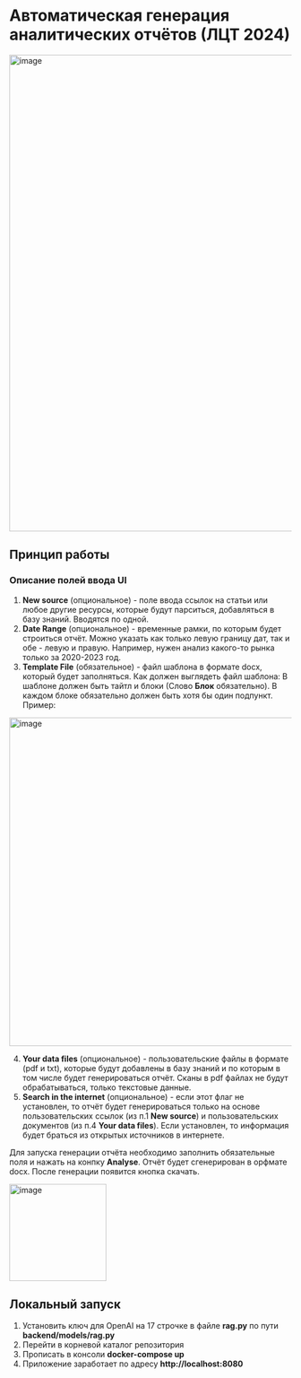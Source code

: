 # Автоматическая генерация аналитических отчётов (ЛЦТ 2024)

<img width="850" alt="image" src="https://github.com/MisterAndry/lct2024-rag/assets/9989672/a1d299af-2e2b-4cf1-a044-f3d6dad8e610">


## Принцип работы

### Описание полей ввода UI
1. **New source** (опциональное) - поле ввода ссылок на статьи или любое другие ресурсы, которые будут парситься, добавляться в базу знаний. Вводятся по одной.
2. **Date Range** (опциональное) - временные рамки, по которым будет строиться отчёт. Можно указать как только левую границу дат, так и обе - левую и правую. Например, нужен анализ какого-то рынка только за 2020-2023 год.
3. **Template File** (обязательное) - файл шаблона в формате docx, который будет заполняться. Как должен выглядеть файл шаблона:
   В шаблоне должен быть тайтл и блоки (Слово **Блок** обязательно). В каждом блоке обязательно должен быть хотя бы один подпункт. Пример:
<img width="586" alt="image" src="https://github.com/MisterAndry/lct2024-rag/assets/9989672/e67c7b38-8f31-45f0-804c-c9c1c7f7a134">


4. **Your data files** (опциональное) - пользовательские файлы в формате (pdf и txt), которые будут добавлены в базу знаний и по которым в том числе будет генерироваться отчёт. Сканы в pdf файлах не будут обрабатываться, только текстовые данные.
5. **Search in the internet** (опциональное) - если этот флаг не установлен, то отчёт будет генерироваться только на основе пользовательских ссылок (из п.1 **New source**) и пользовательских документов (из п.4 **Your data files**). Если установлен, то информация будет браться из открытых источников в интернете.

Для запуска генерации отчёта необходимо заполнить обязательные поля и нажать на конпку **Analyse**.
Отчёт будет сгенерирован в орфмате docx. После генерации появится кнопка скачать.

<img width="173" alt="image" src="https://github.com/MisterAndry/lct2024-rag/assets/9989672/e8f0f179-3057-456c-9c4b-8b715eebe424">


## Локальный запуск
1. Установить ключ для OpenAI на 17 строчке в файлe **rag.py** по пути **backend/models/rag.py**
2. Перейти в корневой каталог репозитория
3. Прописать в консоли **docker-compose up**
4. Приложение заработает по адресу **http://localhost:8080**
